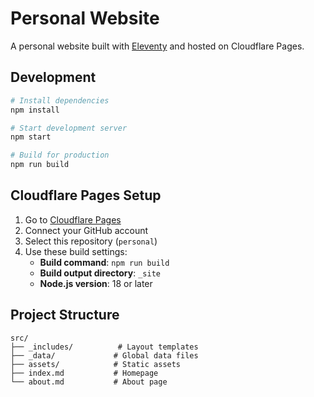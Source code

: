 # Personal Website

A personal website built with [Eleventy](https://www.11ty.dev/) and hosted on Cloudflare Pages.

## Development

```bash
# Install dependencies
npm install

# Start development server
npm start

# Build for production
npm run build
```

## Cloudflare Pages Setup

1. Go to [Cloudflare Pages](https://pages.cloudflare.com/)
2. Connect your GitHub account
3. Select this repository (`personal`)
4. Use these build settings:
   - **Build command**: `npm run build`
   - **Build output directory**: `_site`
   - **Node.js version**: 18 or later

## Project Structure

```
src/
├── _includes/          # Layout templates
├── _data/             # Global data files
├── assets/            # Static assets
├── index.md           # Homepage
└── about.md           # About page
```